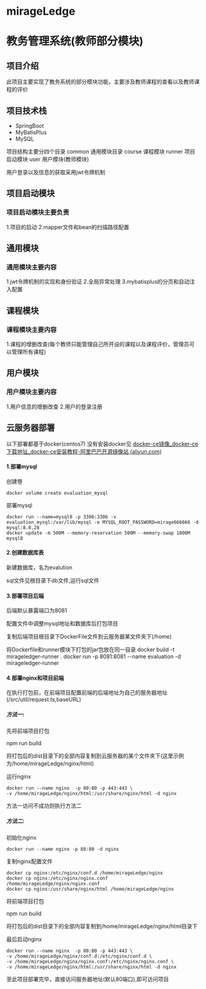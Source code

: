 # mirageLedge

# 教务管理系统(教师部分模块)

## 项目介绍
此项目主要实现了教务系统的部分模块功能，主要涉及教师课程的查看以及教师课程的评价

## 项目技术栈
- SpringBoot
- MyBatisPlus
- MySQL

项目结构主要分四个目录
common  通用模块目录
course 课程模块
runner  项目启动模块
user  用户模块(教师模块)

用户登录以及信息的获取采用jwt令牌机制
## 项目启动模块
### 项目启动模块主要负责
1.项目的启动
2.mapper文件和bean的扫描路径配置

## 通用模块
### 通用模块主要内容
1.jwt令牌机制的实现和身份验证
2.全局异常处理
3.mybatisplus的分页和自动注入配置

## 课程模块
### 课程模块主要内容
1.课程的增删改查(每个教师只能管理自己所开设的课程以及课程评价，管理员可以管理所有课程)

## 用户模块
### 用户模块主要内容
1.用户信息的增删改查
2.用户的登录注册





## 云服务器部署

以下部署都基于docker(centos7)
没有安装docker见
[docker-ce镜像_docker-ce下载地址_docker-ce安装教程-阿里巴巴开源镜像站 (aliyun.com)](https://developer.aliyun.com/mirror/docker-ce?spm=a2c6h.13651102.0.0.3e221b11jUhVMy)



#### 1.部署mysql

创建卷

```shell
docker volume create evaluation_mysql
```

部署mysql

```shell
docker run --name=mysql8 -p 3306:3306 -v evaluation_mysql:/var/lib/mysql -e MYSQL_ROOT_PASSWORD=mirage666666 -d mysql:8.0.28
docker update -m 500M --memory-reservation 500M --memory-swap 1000M mysql8
```

#### 2.创建数据库表

新建数据库，名为evalution

sql文件见根目录下db文件,运行sql文件

#### 3.部署项目后端

后端默认暴露端口为8081

配置文件中调整mysql地址和数据库后打包项目

复制后端项目根目录下DockerFile文件到云服务器某文件夹下(/home)

将Dockerfile和runner模块下打包的jar包放在同一目录
docker build -t mirageledger-runner .
docker run -p 8081:8081 --name evaluation -d mirageledger-runner

#### 4.部署nginx和项目前端

在执行打包前，在前端项目配置前端的后端地址为自己的服务器地址(/src/util/request.ts,baseURL)

##### 方法一:

先将前端项目打包

npm run build

将打包后的dist目录下的全部内容复制到云服务器的某个文件夹下(这里示例为/home/mirageLedge/nginx/html)

运行nginx

```shell
docker run --name nginx  -p 80:80 -p 443:443 \
-v /home/mirageLedge/nginx/html:/usr/share/nginx/html -d nginx
```

方法一访问不成功则执行方法二

##### 方法二:

初始化nginx

```shell
docker run --name nginx -p 80:80 -d nginx
```

复制nginx配置文件

```shell
docker cp nginx:/etc/nginx/conf.d /home/mirageLedge/nginx
docker cp nginx:/etc/nginx/nginx.conf /home/mirageLedge/nginx/nginx.conf
docker cp nginx:/usr/share/nginx/html /home/mirageLedge/nginx
```

将前端项目打包

npm run build

将打包后的dist目录下的全部内容复制到/home/mirageLedge/nginx/html目录下

最后启动nginx

```shell
docker run --name nginx  -p 80:80 -p 443:443 \
-v /home/mirageLedge/nginx/conf.d:/etc/nginx/conf.d \
-v /home/mirageLedge/nginx/nginx.conf:/etc/nginx/nginx.conf \
-v /home/mirageLedge/nginx/html:/usr/share/nginx/html -d nginx
```



至此项目部署完毕，直接访问服务器地址(默认80端口),即可访问项目